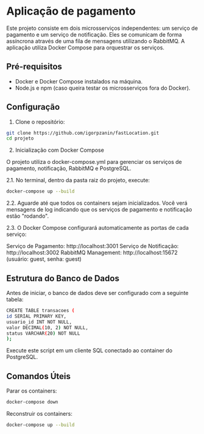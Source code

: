 # Aplicação de pagamento

Este projeto consiste em dois microsserviços independentes: um serviço de pagamento e um serviço de notificação. Eles se comunicam de forma assíncrona através de uma fila de mensagens utilizando o RabbitMQ. A aplicação utiliza Docker Compose para orquestrar os serviços.

## Pré-requisitos

- Docker e Docker Compose instalados na máquina.
- Node.js e npm (caso queira testar os microsserviços fora do Docker).

## Configuração

1. Clone o repositório:

```bash
git clone https://github.com/igorpzanin/fastLocation.git
cd projeto
```

2. Inicialização com Docker Compose

O projeto utiliza o docker-compose.yml para gerenciar os serviços de pagamento, notificação, RabbitMQ e PostgreSQL.

2.1. No terminal, dentro da pasta raiz do projeto, execute:

```bash
docker-compose up --build
```

2.2. Aguarde até que todos os containers sejam inicializados. Você verá mensagens de log indicando que os serviços de pagamento e notificação estão "rodando".

2.3. O Docker Compose configurará automaticamente as portas de cada serviço:

Serviço de Pagamento: http://localhost:3001
Serviço de Notificação: http://localhost:3002
RabbitMQ Management: http://localhost:15672 (usuário: guest, senha: guest)

## Estrutura do Banco de Dados
Antes de iniciar, o banco de dados deve ser configurado com a seguinte tabela:

```bash
CREATE TABLE transacoes (
id SERIAL PRIMARY KEY,
usuario_id INT NOT NULL,
valor DECIMAL(10, 2) NOT NULL,
status VARCHAR(20) NOT NULL
);
```
Execute este script em um cliente SQL conectado ao container do PostgreSQL.

## Comandos Úteis
Parar os containers:
```bash
docker-compose down
```
Reconstruir os containers:
```bash
docker-compose up --build
```

